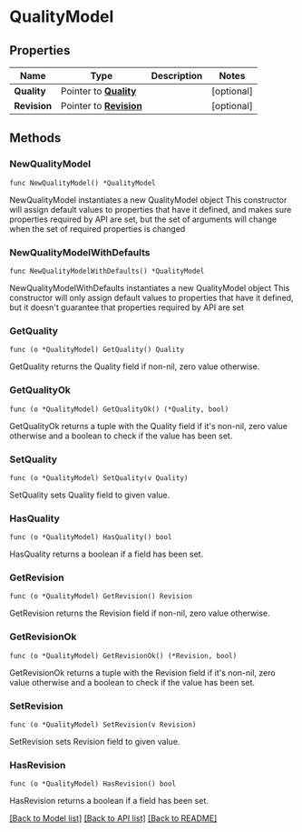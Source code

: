 # QualityModel

## Properties

Name | Type | Description | Notes
------------ | ------------- | ------------- | -------------
**Quality** | Pointer to [**Quality**](Quality.md) |  | [optional] 
**Revision** | Pointer to [**Revision**](Revision.md) |  | [optional] 

## Methods

### NewQualityModel

`func NewQualityModel() *QualityModel`

NewQualityModel instantiates a new QualityModel object
This constructor will assign default values to properties that have it defined,
and makes sure properties required by API are set, but the set of arguments
will change when the set of required properties is changed

### NewQualityModelWithDefaults

`func NewQualityModelWithDefaults() *QualityModel`

NewQualityModelWithDefaults instantiates a new QualityModel object
This constructor will only assign default values to properties that have it defined,
but it doesn't guarantee that properties required by API are set

### GetQuality

`func (o *QualityModel) GetQuality() Quality`

GetQuality returns the Quality field if non-nil, zero value otherwise.

### GetQualityOk

`func (o *QualityModel) GetQualityOk() (*Quality, bool)`

GetQualityOk returns a tuple with the Quality field if it's non-nil, zero value otherwise
and a boolean to check if the value has been set.

### SetQuality

`func (o *QualityModel) SetQuality(v Quality)`

SetQuality sets Quality field to given value.

### HasQuality

`func (o *QualityModel) HasQuality() bool`

HasQuality returns a boolean if a field has been set.

### GetRevision

`func (o *QualityModel) GetRevision() Revision`

GetRevision returns the Revision field if non-nil, zero value otherwise.

### GetRevisionOk

`func (o *QualityModel) GetRevisionOk() (*Revision, bool)`

GetRevisionOk returns a tuple with the Revision field if it's non-nil, zero value otherwise
and a boolean to check if the value has been set.

### SetRevision

`func (o *QualityModel) SetRevision(v Revision)`

SetRevision sets Revision field to given value.

### HasRevision

`func (o *QualityModel) HasRevision() bool`

HasRevision returns a boolean if a field has been set.


[[Back to Model list]](../README.md#documentation-for-models) [[Back to API list]](../README.md#documentation-for-api-endpoints) [[Back to README]](../README.md)


